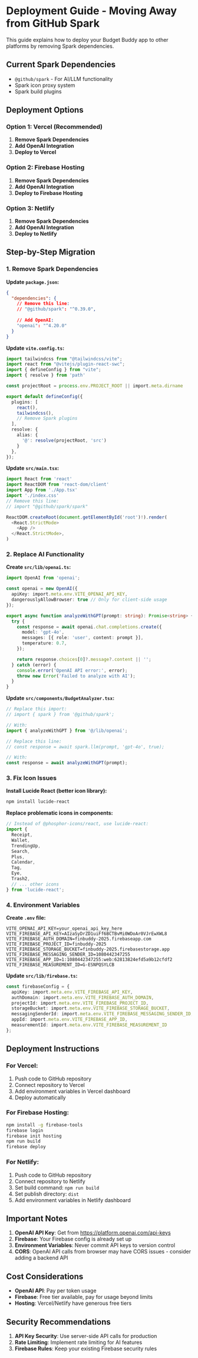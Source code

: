 # Deployment Guide - Moving Away from GitHub Spark

This guide explains how to deploy your Budget Buddy app to other platforms by removing Spark dependencies.

## Current Spark Dependencies

- `@github/spark` - For AI/LLM functionality
- Spark icon proxy system
- Spark build plugins

## Deployment Options

### Option 1: Vercel (Recommended)
1. **Remove Spark Dependencies**
2. **Add OpenAI Integration**
3. **Deploy to Vercel**

### Option 2: Firebase Hosting

1. **Remove Spark Dependencies**
2. **Add OpenAI Integration**
3. **Deploy to Firebase Hosting**

### Option 3: Netlify

1. **Remove Spark Dependencies**
2. **Add OpenAI Integration**
3. **Deploy to Netlify**

## Step-by-Step Migration

### 1. Remove Spark Dependencies

**Update `package.json`:**

```json
{
  "dependencies": {
    // Remove this line:
    // "@github/spark": "^0.39.0",
    
    // Add OpenAI:
    "openai": "^4.20.0"
  }
}
```

**Update `vite.config.ts`:**

```typescript
import tailwindcss from "@tailwindcss/vite";
import react from "@vitejs/plugin-react-swc";
import { defineConfig } from "vite";
import { resolve } from 'path'

const projectRoot = process.env.PROJECT_ROOT || import.meta.dirname

export default defineConfig({
  plugins: [
    react(),
    tailwindcss(),
    // Remove Spark plugins
  ],
  resolve: {
    alias: {
      '@': resolve(projectRoot, 'src')
    }
  },
});
```

**Update `src/main.tsx`:**

```typescript
import React from 'react'
import ReactDOM from 'react-dom/client'
import App from './App.tsx'
import './index.css'
// Remove this line:
// import "@github/spark/spark"

ReactDOM.createRoot(document.getElementById('root')!).render(
  <React.StrictMode>
    <App />
  </React.StrictMode>,
)
```

### 2. Replace AI Functionality

**Create `src/lib/openai.ts`:**

```typescript
import OpenAI from 'openai';

const openai = new OpenAI({
  apiKey: import.meta.env.VITE_OPENAI_API_KEY,
  dangerouslyAllowBrowser: true // Only for client-side usage
});

export async function analyzeWithGPT(prompt: string): Promise<string> {
  try {
    const response = await openai.chat.completions.create({
      model: 'gpt-4o',
      messages: [{ role: 'user', content: prompt }],
      temperature: 0.7,
    });

    return response.choices[0]?.message?.content || '';
  } catch (error) {
    console.error('OpenAI API error:', error);
    throw new Error('Failed to analyze with AI');
  }
}
```

**Update `src/components/BudgetAnalyzer.tsx`:**

```typescript
// Replace this import:
// import { spark } from '@github/spark';

// With:
import { analyzeWithGPT } from '@/lib/openai';

// Replace this line:
// const response = await spark.llm(prompt, 'gpt-4o', true);

// With:
const response = await analyzeWithGPT(prompt);
```

### 3. Fix Icon Issues

**Install Lucide React (better icon library):**

```bash
npm install lucide-react
```

**Replace problematic icons in components:**

```typescript
// Instead of @phosphor-icons/react, use lucide-react:
import { 
  Receipt, 
  Wallet, 
  TrendingUp, 
  Search, 
  Plus,
  Calendar,
  Tag,
  Eye,
  Trash2,
  // ... other icons
} from 'lucide-react';
```

### 4. Environment Variables

**Create `.env` file:**

```env
VITE_OPENAI_API_KEY=your_openai_api_key_here
VITE_FIREBASE_API_KEY=AIzaSyDrZD1uiFf6BCTBvMi0WDoAr0VJrEwXWL8
VITE_FIREBASE_AUTH_DOMAIN=finbuddy-2025.firebaseapp.com
VITE_FIREBASE_PROJECT_ID=finbuddy-2025
VITE_FIREBASE_STORAGE_BUCKET=finbuddy-2025.firebasestorage.app
VITE_FIREBASE_MESSAGING_SENDER_ID=1080442347255
VITE_FIREBASE_APP_ID=1:1080442347255:web:62813824efd5a9b12cfdf2
VITE_FIREBASE_MEASUREMENT_ID=G-ESNPQSYLCB
```

**Update `src/lib/firebase.ts`:**

```typescript
const firebaseConfig = {
  apiKey: import.meta.env.VITE_FIREBASE_API_KEY,
  authDomain: import.meta.env.VITE_FIREBASE_AUTH_DOMAIN,
  projectId: import.meta.env.VITE_FIREBASE_PROJECT_ID,
  storageBucket: import.meta.env.VITE_FIREBASE_STORAGE_BUCKET,
  messagingSenderId: import.meta.env.VITE_FIREBASE_MESSAGING_SENDER_ID,
  appId: import.meta.env.VITE_FIREBASE_APP_ID,
  measurementId: import.meta.env.VITE_FIREBASE_MEASUREMENT_ID
};
```

## Deployment Instructions

### For Vercel:

1. Push code to GitHub repository
2. Connect repository to Vercel
3. Add environment variables in Vercel dashboard
4. Deploy automatically

### For Firebase Hosting:

```bash
npm install -g firebase-tools
firebase login
firebase init hosting
npm run build
firebase deploy
```

### For Netlify:

1. Push code to GitHub repository
2. Connect repository to Netlify
3. Set build command: `npm run build`
4. Set publish directory: `dist`
5. Add environment variables in Netlify dashboard

## Important Notes

1. **OpenAI API Key**: Get from https://platform.openai.com/api-keys
2. **Firebase**: Your Firebase config is already set up
3. **Environment Variables**: Never commit API keys to version control
4. **CORS**: OpenAI API calls from browser may have CORS issues - consider adding a backend API

## Cost Considerations

- **OpenAI API**: Pay per token usage
- **Firebase**: Free tier available, pay for usage beyond limits
- **Hosting**: Vercel/Netlify have generous free tiers

## Security Recommendations

1. **API Key Security**: Use server-side API calls for production
2. **Rate Limiting**: Implement rate limiting for AI features
3. **Firebase Rules**: Keep your existing Firebase security rules
